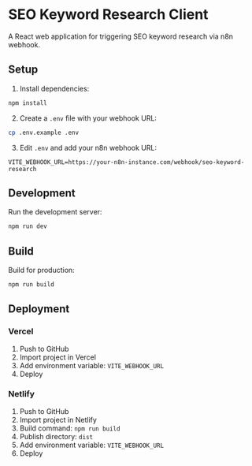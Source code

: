 # SEO Keyword Research Client

A React web application for triggering SEO keyword research via n8n webhook.

## Setup

1. Install dependencies:
```bash
npm install
```

2. Create a `.env` file with your webhook URL:
```bash
cp .env.example .env
```

3. Edit `.env` and add your n8n webhook URL:
```
VITE_WEBHOOK_URL=https://your-n8n-instance.com/webhook/seo-keyword-research
```

## Development

Run the development server:
```bash
npm run dev
```

## Build

Build for production:
```bash
npm run build
```

## Deployment

### Vercel
1. Push to GitHub
2. Import project in Vercel
3. Add environment variable: `VITE_WEBHOOK_URL`
4. Deploy

### Netlify
1. Push to GitHub
2. Import project in Netlify
3. Build command: `npm run build`
4. Publish directory: `dist`
5. Add environment variable: `VITE_WEBHOOK_URL`
6. Deploy
